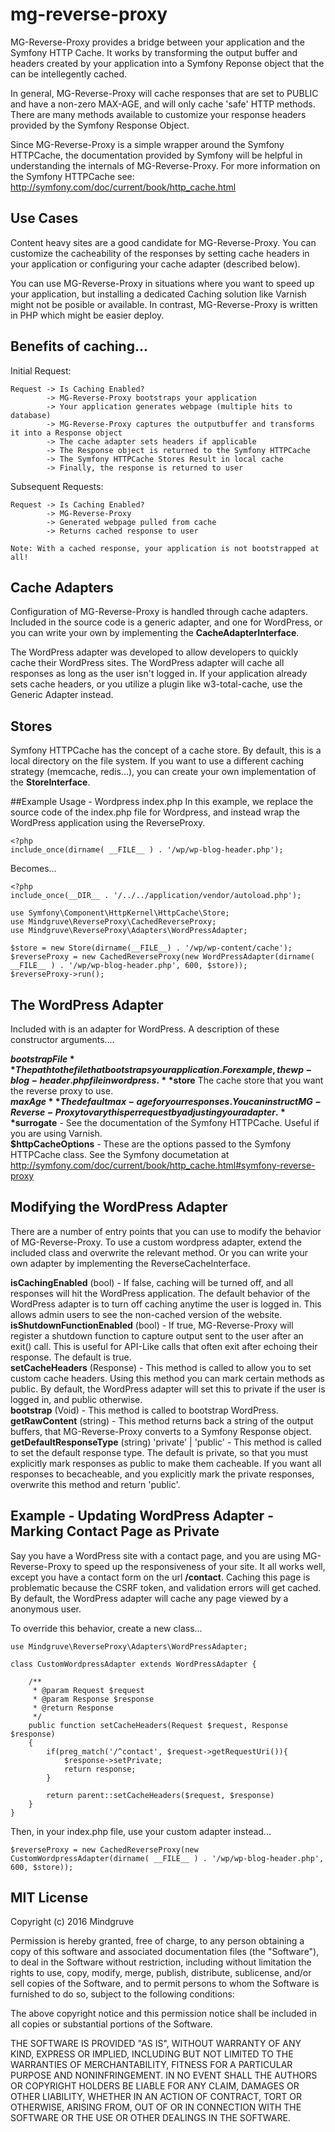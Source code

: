 # mg-reverse-proxy

MG-Reverse-Proxy provides a bridge between your application and the Symfony HTTP Cache.  It works by transforming the output buffer and headers created by your application into a Symfony Reponse object that the can be intellegently cached.

In general, MG-Reverse-Proxy will cache responses that are set to PUBLIC and have a non-zero MAX-AGE, and will only cache 'safe' HTTP methods.  There are many methods available to customize your response headers provided by the Symfony Response Object.

Since MG-Reverse-Proxy is a simple wrapper around the Symfony HTTPCache, the documentation provided by Symfony will be helpful in understanding the internals of  MG-Reverse-Proxy.  For more information on the Symfony HTTPCache see: http://symfony.com/doc/current/book/http_cache.html

## Use Cases
Content heavy sites are a good candidate for MG-Reverse-Proxy.  You can customize the cacheability
of the responses by setting cache headers in your application or configuring your cache adapter (described below).    

You can use MG-Reverse-Proxy in situations where you want to speed up your application, but installing a dedicated Caching solution like Varnish might not be posible or available.  In contrast, MG-Reverse-Proxy is written in PHP which might be easier deploy.

## Benefits of caching...

Initial Request:

    Request -> Is Caching Enabled?  
            -> MG-Reverse-Proxy bootstraps your application
            -> Your application generates webpage (multiple hits to database)
            -> MG-Reverse-Proxy captures the outputbuffer and transforms it into a Response object
            -> The cache adapter sets headers if applicable
            -> The Response object is returned to the Symfony HTTPCache
            -> The Symfony HTTPCache Stores Result in local cache 
            -> Finally, the response is returned to user

Subsequent Requests:

    Request -> Is Caching Enabled?   
            -> MG-Reverse-Proxy 
            -> Generated webpage pulled from cache
            -> Returns cached response to user
            
    Note: With a cached response, your application is not bootstrapped at all!

## Cache Adapters
Configuration of MG-Reverse-Proxy is handled through cache adapters.  Included in the source code is a generic adapter, and one for WordPress, or you can write your own by implementing the **CacheAdapterInterface**.  

The WordPress adapter was developed to allow developers to quickly cache their WordPress sites.  The WordPress adapter will cache all responses as long as the user isn't logged in.  If your application already sets cache headers, or you utilize a plugin like w3-total-cache, use the Generic Adapter instead.

## Stores
Symfony HTTPCache has the concept of a cache store.  By default, this is a local directory on the file system.
If you want to use a different caching strategy (memcache, redis...), you can create your own implementation of the **StoreInterface**.

##Example Usage - Wordpress index.php
In this example, we replace the source code of the index.php file for Wordpress, and instead wrap the WordPress application using the ReverseProxy.

    <?php
    include_once(dirname( __FILE__ ) . '/wp/wp-blog-header.php');

Becomes...

    <?php 
    include_once(__DIR__ . '/../../application/vendor/autoload.php');

    use Symfony\Component\HttpKernel\HttpCache\Store;
    use Mindgruve\ReverseProxy\CachedReverseProxy;
    use Mindgruve\ReverseProxy\Adapters\WordPressAdapter;

    $store = new Store(dirname(__FILE__) . '/wp/wp-content/cache');
    $reverseProxy = new CachedReverseProxy(new WordPressAdapter(dirname( __FILE__ ) . '/wp/wp-blog-header.php', 600, $store));
    $reverseProxy->run();
      
## The WordPress Adapter
Included with is an adapter for WordPress.  A description of these constructor arguments....

**$bootstrapFile** The path to the file that bootstraps your application.  For example, the wp-blog-header.php file in wordpress.   
**$store** The cache store that you want the reverse proxy to use.   
**$maxAge** The default max-age for your responses.  You can instruct MG-Reverse-Proxy to vary this per request by adjusting your adapter.   
**$surrogate** - See the documentation of the Symfony HTTPCache.  Useful if you are using Varnish.   
**$httpCacheOptions** - These are the options passed to the Symfony HTTPCache class.  See the Symfony documetation at http://symfony.com/doc/current/book/http_cache.html#symfony-reverse-proxy   

## Modifying the WordPress Adapter
There are a number of entry points that you can use to modify the behavior of MG-Reverse-Proxy.  To use a custom wordpress adapter, extend the included class and overwrite the relevant method.  Or you can write your own adapter by implementing the ReverseCacheInterface.

**isCachingEnabled** (bool) - If false, caching will be turned off, and all responses will hit the WordPress application.  The default behavior of the WordPress adapter is to turn off caching anytime the user is logged in.  This allows admin users to see the non-cached version of the website.   
**isShutdownFunctionEnabled** (bool) - If true, MG-Reverse-Proxy will register a shutdown function to capture output sent to the user after an exit() call.  This is useful for API-Like calls that often exit after echoing their response.  The default is true.     
**setCacheHeaders** (Response) - This method is called to allow you to set custom cache headers.  Using this method you can mark certain methods as public.  By default, the WordPress adapter will set this to private if the user is logged in, and public otherwise.   
**bootstrap** (Void) - This method is called to bootstrap WordPress.    
**getRawContent** (string) - This method returns back a string of the output buffers, that MG-Reverse-Proxy converts to a Symfony Response object.    
**getDefaultResponseType** (string) 'private' | 'public' - This method is called to set the default response type.  The default is private, so that you must explicitly mark responses as public to make them cacheable.  If you want all responses to becacheable, and you explicitly mark the private responses, overwrite this method and return 'public'.    

## Example - Updating WordPress Adapter - Marking Contact Page as Private
Say you have a WordPress site with a contact page, and you are using MG-Reverse-Proxy to speed up the responsiveness of your site.  It all works well, except you have a contact form on the url **/contact**.   Caching this page is problematic because the CSRF token, and validation errors will get cached.  By default, the WordPress adapter will cache any page viewed by a anonymous user.  

To override this behavior, create a new class...

    use Mindgruve\ReverseProxy\Adapters\WordPressAdapter;
    
    class CustomWordpressAdapter extends WordPressAdapter {
    
        /**
         * @param Request $request
         * @param Response $response
         * @return Response
         */
        public function setCacheHeaders(Request $request, Response $response)
        {
            if(preg_match('/^contact', $request->getRequestUri()){
                $response->setPrivate;
                return response;
            }
        
            return parent::setCacheHeaders($request, $response)
        }
    }

Then, in your index.php file, use your custom adapter instead...

    $reverseProxy = new CachedReverseProxy(new CustomWordpressAdapter(dirname( __FILE__ ) . '/wp/wp-blog-header.php', 600, $store));

## MIT License
Copyright (c) 2016 Mindgruve

Permission is hereby granted, free of charge, to any person obtaining a copy of this software and associated documentation files (the "Software"), to deal in the Software without restriction, including without limitation the rights to use, copy, modify, merge, publish, distribute, sublicense, and/or sell copies of the Software, and to permit persons to whom the Software is furnished to do so, subject to the following conditions:

The above copyright notice and this permission notice shall be included in all copies or substantial portions of the Software.

THE SOFTWARE IS PROVIDED "AS IS", WITHOUT WARRANTY OF ANY KIND, EXPRESS OR IMPLIED, INCLUDING BUT NOT LIMITED TO THE WARRANTIES OF MERCHANTABILITY, FITNESS FOR A PARTICULAR PURPOSE AND NONINFRINGEMENT. IN NO EVENT SHALL THE AUTHORS OR COPYRIGHT HOLDERS BE LIABLE FOR ANY CLAIM, DAMAGES OR OTHER LIABILITY, WHETHER IN AN ACTION OF CONTRACT, TORT OR OTHERWISE, ARISING FROM, OUT OF OR IN CONNECTION WITH THE SOFTWARE OR THE USE OR OTHER DEALINGS IN THE SOFTWARE.
